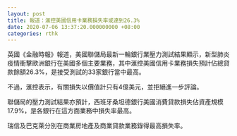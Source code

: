 ```yaml
---
layout: post
title: 報道：滙控美國信用卡業務損失率或達到26.3%
date: 2020-07-06 13:37:20.000000000 +08:00
categories: rthk
---
```


英國《金融時報》報道，美國聯儲局最新一輪銀行業壓力測試結果顯示，新型肺炎疫情衝擊歐洲銀行在美國多個主要業務，其中滙控美國信用卡業務損失預計佔總貸款餘額26.3%，是接受測試的33家銀行當中最高。

不過，滙控表示，有關損失以價值計只有4億美元，並拒絕進一步評論。

聯儲局的壓力測試結果亦預計，西班牙桑坦德銀行美國消費貸款損失佔資產規模17.9%，是各銀行在這方面業務中損失率最高。

瑞信及巴克萊分別在商業房地產及商業貸款業務錄得最高損失率。
